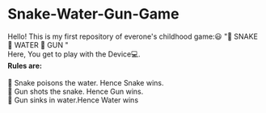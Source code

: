 # Snake-Water-Gun-Game
Hello! This is my first repository of everone's childhood game:😃
"🐍 SNAKE 🌊 WATER 🔫 GUN "<br>
Here, You get to play with the Device💻.<br>
**Rules are:**<br>
<br>
📌 Snake poisons the water. Hence Snake wins.<br>
📌 Gun shots the snake. Hence Gun wins.<br>
📌 Gun sinks in water.Hence Water wins<br>
   
